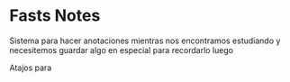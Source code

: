 # Fasts Notes

Sistema para hacer anotaciones mientras nos encontramos estudiando y necesitemos guardar algo en especial para recordarlo luego

Atajos para 